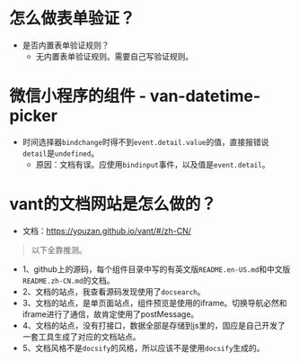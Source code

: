 # 怎么做表单验证？
* 是否内置表单验证规则？
    - 无内置表单验证规则。需要自己写验证规则。

# 微信小程序的组件 - van-datetime-picker
* 时间选择器```bindchange```时得不到```event.detail.value```的值，直接报错说```detail```是```undefined```。
    - 原因：文档有误。应使用```bindinput```事件，以及值是```event.detail```。

# vant的文档网站是怎么做的？
* 文档：https://youzan.github.io/vant/#/zh-CN/
> 以下全靠推测。
* 1、github上的源码，每个组件目录中写的有英文版`README.en-US.md`和中文版`README.zh-CN.md`的文档。
* 2、文档的站点，我查看源码发现使用了`docsearch`。
* 3、文档的站点，是单页面站点，组件预览是使用的iframe。切换导航必然和iframe进行了通信，故肯定使用了postMessage。
* 4、文档的站点，没有打接口，数据全部是存储到js里的，固应是自己开发了一套工具生成了对应的文档站点。
* 5、文档风格不是`docsify`的风格，所以应该不是使用`docsify`生成的。
